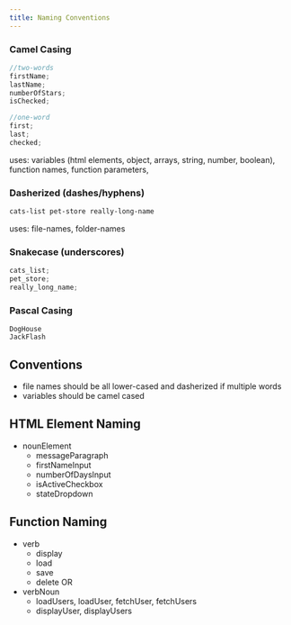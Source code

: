 ```yaml
---
title: Naming Conventions
---
```


### Camel Casing

```js
//two-words
firstName;
lastName;
numberOfStars;
isChecked;

//one-word
first;
last;
checked;
```

uses: variables (html elements, object, arrays, string, number, boolean), function names, function parameters,

### Dasherized (dashes/hyphens)

```html
cats-list pet-store really-long-name
```

uses: file-names, folder-names

### Snakecase (underscores)

```js
cats_list;
pet_store;
really_long_name;
```

### Pascal Casing

```
DogHouse
JackFlash
```

## Conventions

- file names should be all lower-cased and dasherized if multiple words
- variables should be camel cased

## HTML Element Naming

- nounElement
  - messageParagraph
  - firstNameInput
  - numberOfDaysInput
  - isActiveCheckbox
  - stateDropdown

## Function Naming

- verb
  - display
  - load
  - save
  - delete
    OR
- verbNoun
  - loadUsers, loadUser, fetchUser, fetchUsers
  - displayUser, displayUsers
